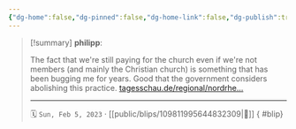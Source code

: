 ```yaml
---
{"dg-home":false,"dg-pinned":false,"dg-home-link":false,"dg-publish":true,"type":"blip","disabled rules":["yaml-title","yaml-title-alias","file-name-heading"],"title":"philipp on mastodon @ 2023-02-05","created-date":"2023-02-05T11:54:38","id":109811995644832300,"updated-date":"2025-05-02T08:50:43","dg-path":"blips/109811995644832309.md","permalink":"/blips/109811995644832309/","dgPassFrontmatter":true,"created":"2023-02-05T11:54:38","updated":"2025-05-02T08:50:43"}
---
```


> [!summary] **philipp**:
>
> The fact that we're still paying for the church even if we're not members (and mainly the Christian church) is something that has been bugging me for years. Good that the government considers abolishing this practice. [tagesschau.de/regional/nordrhe…](https://www.tagesschau.de/regional/nordrheinwestfalen/kirchen-staatszahlungen-101.html)
> - - -
>
> 🗓️ `Sun, Feb 5, 2023` · [[public/blips/109811995644832309\|🔗]]
{ #blip}

